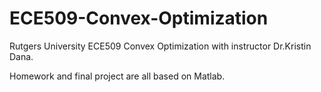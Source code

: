 # ECE509-Convex-Optimization

Rutgers University ECE509 Convex Optimization with instructor Dr.Kristin Dana.

Homework and final project are all based on Matlab.
